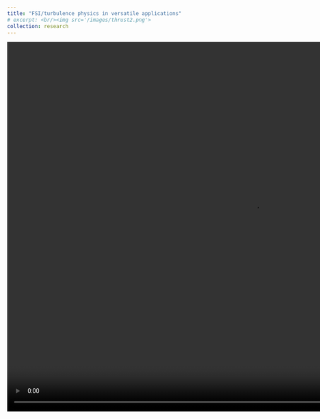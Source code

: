 ```yaml
---
title: "FSI/turbulence physics in versatile applications"
# excerpt: <br/><img src='/images/thrust2.png'>
collection: research
---
```



<video width="1152" height="864" controls>
  <source src="/images/thrust2.mp4" type="video/mp4">
</video>
